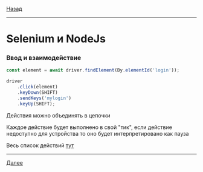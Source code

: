 [Назад](/e2e-stack/slides/8.md)

---

# Selenium и NodeJs

### Ввод и взаимодействие


```javascript
const element = await driver.findElement(By.elementId('login'));

driver
    .click(element)
    .keyDown(SHIFT)
    .sendKeys('mylogin')
    .keyUp(SHIFT);
```

Действия можно объединять в цепочки

Каждое действие будет выполнено в свой "тик", если действие недоступно для устройства
то оно будет интерпретировано как пауза

Весь список действий [тут](https://seleniumhq.github.io/selenium/docs/api/javascript/module/selenium-webdriver/lib/input_exports_Actions.html)

---

[Далее](/e2e-stack/slides/10.md)
